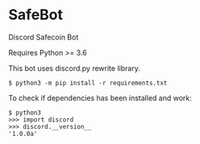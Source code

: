 # SafeBot
Discord Safecoin Bot

Requires Python >= 3.6

This bot uses discord.py rewrite library.
```
$ python3 -m pip install -r requirements.txt
```

To check if dependencies has been installed and work:
```
$ python3
>>> import discord
>>> discord.__version__
'1.0.0a'
```

